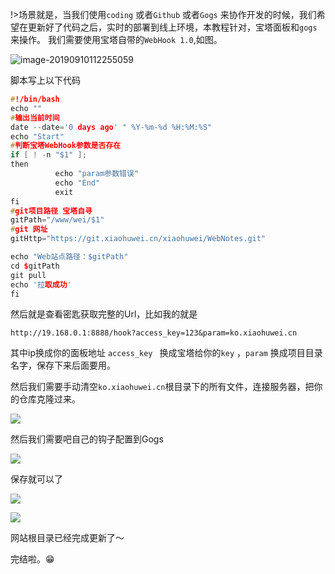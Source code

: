 !>场景就是，当我们使用`coding` 或者`Github`  或者`Gogs` 来协作开发的时候，我们希望在更新好了代码之后，实时的部署到线上环境，本教程针对，宝塔面板和`gogs` 来操作。 我们需要使用宝塔自带的`WebHook 1.0`,如图。

![image-20190910112255059](https://cdn.xiaohuwei.cn/2019/09/888390769.png)

脚本写上以下代码

```c++
#!/bin/bash
echo ""
#输出当前时间
date --date='0 days ago' " %Y-%m-%d %H:%M:%S"
echo "Start"
#判断宝塔WebHook参数是否存在
if [ ! -n "$1" ];
then 
          echo "param参数错误"
          echo "End"
          exit
fi
#git项目路径 宝塔自寻
gitPath="/www/wei/$1"
#git 网址
gitHttp="https://git.xiaohuwei.cn/xiaohuwei/WebNotes.git"

echo "Web站点路径：$gitPath"
cd $gitPath
git pull
echo '拉取成功'
fi
```

然后就是查看密匙获取完整的Url，比如我的就是

~~~
http://19.168.0.1:8888/hook?access_key=123&param=ko.xiaohuwei.cn
~~~

其中ip换成你的面板地址 `access_key ` 换成宝塔给你的`key` ，`param`  换成项目目录名字，保存下来后面要用。

然后我们需要手动清空`ko.xiaohuwei.cn`根目录下的所有文件，连接服务器，把你的仓库克隆过来。

![](https://cdn.xiaohuwei.cn/2019/09/2791171260.png)

然后我们需要吧自己的钩子配置到Gogs 

![](https://cdn.xiaohuwei.cn/2019/09/3627884341.png)

保存就可以了

![](https://cdn.xiaohuwei.cn/2019/09/92304701.png)

![](https://cdn.xiaohuwei.cn/2019/09/2100959003.png)

网站根目录已经完成更新了～

完结啦。😁

